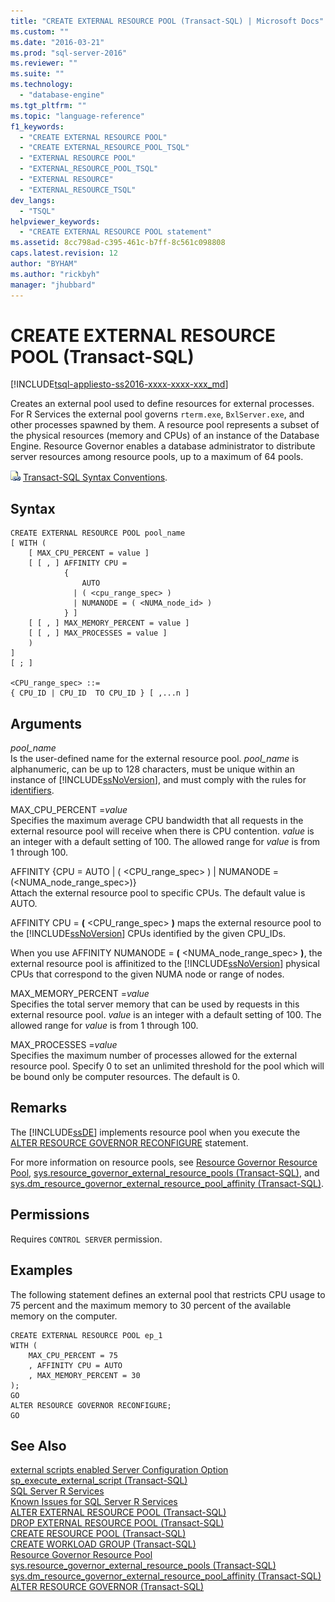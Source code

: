 ```yaml
---
title: "CREATE EXTERNAL RESOURCE POOL (Transact-SQL) | Microsoft Docs"
ms.custom: ""
ms.date: "2016-03-21"
ms.prod: "sql-server-2016"
ms.reviewer: ""
ms.suite: ""
ms.technology: 
  - "database-engine"
ms.tgt_pltfrm: ""
ms.topic: "language-reference"
f1_keywords: 
  - "CREATE EXTERNAL RESOURCE POOL"
  - "CREATE EXTERNAL_RESOURCE_POOL_TSQL"
  - "EXTERNAL RESOURCE POOL"
  - "EXTERNAL_RESOURCE_POOL_TSQL"
  - "EXTERNAL RESOURCE"
  - "EXTERNAL_RESOURCE_TSQL"
dev_langs: 
  - "TSQL"
helpviewer_keywords: 
  - "CREATE EXTERNAL RESOURCE POOL statement"
ms.assetid: 8cc798ad-c395-461c-b7ff-8c561c098808
caps.latest.revision: 12
author: "BYHAM"
ms.author: "rickbyh"
manager: "jhubbard"
---
```

# CREATE EXTERNAL RESOURCE POOL (Transact-SQL)
[!INCLUDE[tsql-appliesto-ss2016-xxxx-xxxx-xxx_md](../../includes/tsql-appliesto-ss2016-xxxx-xxxx-xxx-md.md)]

  Creates an external pool used to define resources for external processes. For R Services the external pool governs `rterm.exe`, `BxlServer.exe`, and other processes spawned by them. A resource pool represents a subset of the physical resources (memory and CPUs) of an instance of the Database Engine. Resource Governor enables a database administrator to distribute server resources among resource pools, up to a maximum of 64 pools.  
  
 ![Topic link icon](../../database-engine/configure-windows/media/topic-link.gif "Topic link icon") [Transact-SQL Syntax Conventions](../../t-sql/language-elements/transact-sql-syntax-conventions-transact-sql.md).  
  
## Syntax  
  
```  
CREATE EXTERNAL RESOURCE POOL pool_name  
[ WITH (  
    [ MAX_CPU_PERCENT = value ]  
    [ [ , ] AFFINITY CPU =    
            {  
                AUTO   
              | ( <cpu_range_spec> )   
              | NUMANODE = ( <NUMA_node_id> )   
            } ]   
    [ [ , ] MAX_MEMORY_PERCENT = value ]  
    [ [ , ] MAX_PROCESSES = value ]   
    )   
]  
[ ; ]  
  
<CPU_range_spec> ::=    
{ CPU_ID | CPU_ID  TO CPU_ID } [ ,...n ]  
```  
  
## Arguments  
 *pool_name*  
 Is the user-defined name for the external resource pool. *pool_name* is alphanumeric, can be up to 128 characters, must be unique within an instance of [!INCLUDE[ssNoVersion](../../includes/ssnoversion-md.md)], and must comply with the rules for [identifiers](../../relational-databases/databases/database-identifiers.md).  
  
 MAX_CPU_PERCENT =*value*  
 Specifies the maximum average CPU bandwidth that all requests in the external resource pool will receive when there is CPU contention. *value* is an integer with a default setting of 100. The allowed range for *value* is from 1 through 100.  
  
 AFFINITY {CPU = AUTO | ( <CPU_range_spec> ) | NUMANODE = (<NUMA_node_range_spec>)}  
 Attach the external resource pool to specific CPUs. The default value is AUTO.  
  
 AFFINITY CPU = **(** <CPU_range_spec> **)** maps the external resource pool to the [!INCLUDE[ssNoVersion](../../includes/ssnoversion-md.md)] CPUs identified by the given CPU_IDs.  
  
 When you use AFFINITY NUMANODE = **(** <NUMA_node_range_spec> **)**, the external resource pool is affinitized to the [!INCLUDE[ssNoVersion](../../includes/ssnoversion-md.md)] physical CPUs that correspond to the given NUMA node or range of nodes.  
  
 MAX_MEMORY_PERCENT =*value*  
 Specifies the total server memory that can be used by requests in this external resource pool. *value* is an integer with a default setting of 100. The allowed range for *value* is from 1 through 100.  
  
 MAX_PROCESSES =*value*  
 Specifies the maximum number of processes allowed for the external resource pool. Specify 0 to set an unlimited threshold for the pool which will be bound only be computer resources. The default is 0.  
  
## Remarks  
 The [!INCLUDE[ssDE](../../includes/ssde-md.md)] implements resource pool when you execute the [ALTER RESOURCE GOVERNOR RECONFIGURE](../../t-sql/statements/alter-resource-governor-transact-sql.md) statement.  
  
 For more information on resource pools, see [Resource Governor Resource Pool](../../relational-databases/resource-governor/resource-governor-resource-pool.md), [sys.resource_governor_external_resource_pools &#40;Transact-SQL&#41;](../../relational-databases/system-catalog-views/sys-resource-governor-external-resource-pools-transact-sql.md), and [sys.dm_resource_governor_external_resource_pool_affinity &#40;Transact-SQL&#41;](../../relational-databases/system-dynamic-management-views/sys-dm-resource-governor-external-resource-pool-affinity-transact-sql.md).  
  
## Permissions  
 Requires `CONTROL SERVER` permission.  
  
## Examples  
 The following statement defines an external pool that restricts CPU usage to 75 percent and the maximum memory to 30 percent of the available memory on the computer.  
  
```  
CREATE EXTERNAL RESOURCE POOL ep_1  
WITH (  
    MAX_CPU_PERCENT = 75  
    , AFFINITY CPU = AUTO  
    , MAX_MEMORY_PERCENT = 30  
);  
GO  
ALTER RESOURCE GOVERNOR RECONFIGURE;  
GO  
```  
  
## See Also  
 [external scripts enabled Server Configuration Option](../../database-engine/configure-windows/external-scripts-enabled-server-configuration-option.md)   
 [sp_execute_external_script &#40;Transact-SQL&#41;](../../relational-databases/system-stored-procedures/sp-execute-external-script-transact-sql.md)   
 [SQL Server R Services](../../advanced-analytics/r-services/sql-server-r-services.md)   
 [Known Issues for SQL Server R Services](../../advanced-analytics/r-services/known-issues-for-sql-server-r-services.md)   
 [ALTER EXTERNAL RESOURCE POOL &#40;Transact-SQL&#41;](../../t-sql/statements/alter-external-resource-pool-transact-sql.md)   
 [DROP EXTERNAL RESOURCE POOL &#40;Transact-SQL&#41;](../../t-sql/statements/drop-external-resource-pool-transact-sql.md)   
 [CREATE RESOURCE POOL &#40;Transact-SQL&#41;](../../t-sql/statements/create-resource-pool-transact-sql.md)   
 [CREATE WORKLOAD GROUP &#40;Transact-SQL&#41;](../../t-sql/statements/create-workload-group-transact-sql.md)   
 [Resource Governor Resource Pool](../../relational-databases/resource-governor/resource-governor-resource-pool.md)   
 [sys.resource_governor_external_resource_pools &#40;Transact-SQL&#41;](../../relational-databases/system-catalog-views/sys-resource-governor-external-resource-pools-transact-sql.md)   
 [sys.dm_resource_governor_external_resource_pool_affinity &#40;Transact-SQL&#41;](../../relational-databases/system-dynamic-management-views/sys-dm-resource-governor-external-resource-pool-affinity-transact-sql.md)   
 [ALTER RESOURCE GOVERNOR &#40;Transact-SQL&#41;](../../t-sql/statements/alter-resource-governor-transact-sql.md)  
  
  